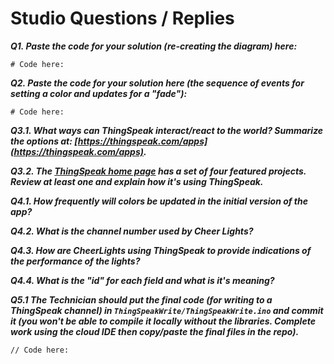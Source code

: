 # Studio Questions / Replies

***Q1. Paste the code for your solution (re-creating the diagram) here:***

```
# Code here:

```

***Q2. Paste the code for your solution here (the sequence of events for setting a color and updates for a "fade"):***

```
# Code here:

```

***Q3.1. What ways can ThingSpeak interact/react to the world?  Summarize the options at: [https://thingspeak.com/apps](https://thingspeak.com/apps).***

***Q3.2. The [ThingSpeak home page](https://thingspeak.com/) has a set of four featured projects.  Review at least one and explain how it's using ThingSpeak.***

***Q4.1. How frequently will colors be updated in the initial version of the app?***

***Q4.2. What is the channel number used by Cheer Lights?***

***Q4.3. How are CheerLights using ThingSpeak to provide indications of the performance of the lights?***

***Q4.4. What is the "id" for each field and what is it's meaning?***

***Q5.1  The Technician should put the final code (for writing to a ThingSpeak channel) in `ThingSpeakWrite/ThingSpeakWrite.ino` and commit it (you won't be able to compile it locally without the libraries.  Complete work using the cloud IDE then copy/paste the final files in the repo).***

```
// Code here:

```
